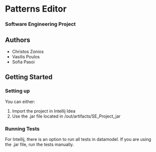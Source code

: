 # Patterns Editor

### Software Engineering Project

## Authors
* Christos Zonios
* Vasilis Poulos
* Sofia Pasoi

## Getting Started

### Setting up

You can either:

1. Import the project in Intellij Idea
2. Use the .jar file located in /out/artifacts/SE_Project_jar

### Running Tests

For Intellij, there is an option to run all tests in datamodel.
If you are using the .jar file, run the tests manually.

